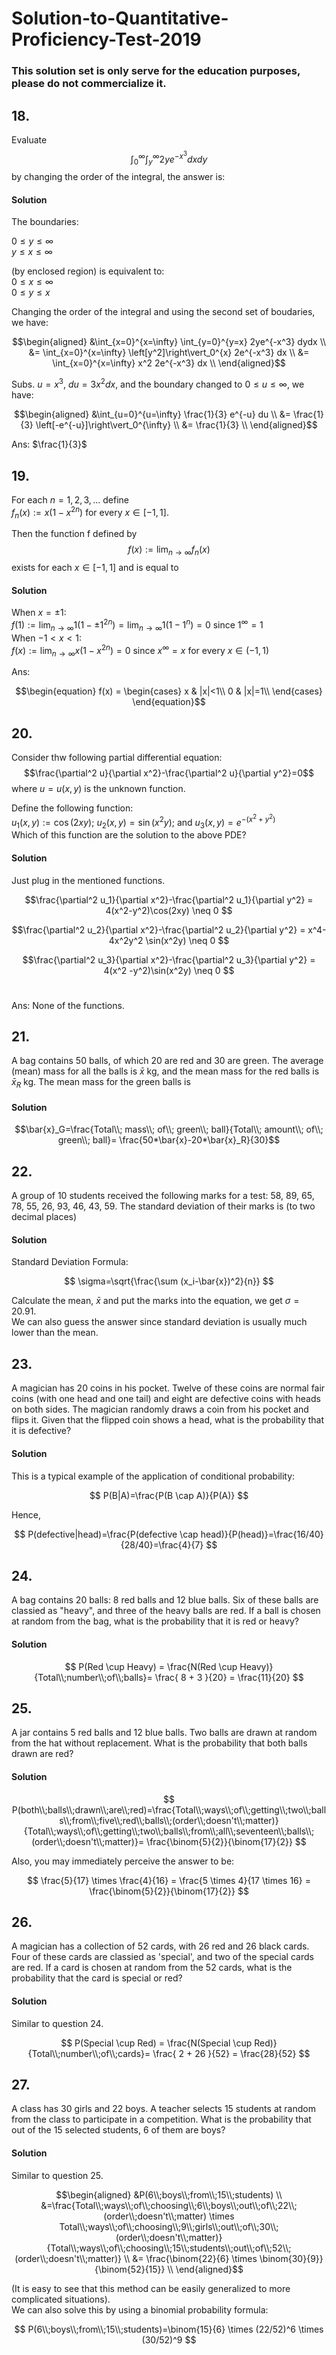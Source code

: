 # Solution-to-Quantitative-Proficiency-Test-2019
### This solution set is only serve for the education purposes, please do not commercialize it.

## 18. 
Evaluate $$\int_{0}^{\infty} \int_{y}^{\infty} 2ye^{-x^3} dxdy $$ by changing the order of the integral, the answer is:

<h4>Solution</h4>
The boundaries: <br>

$0 \leq y\leq \infty$ <br>
$y \leq x \leq \infty$ <br>

(by enclosed region) is equivalent to: <br>
$0 \leq x \leq \infty$ <br>
$0 \leq y \leq x$ <br>

Changing the order of the integral and using the second set of boudaries, we have: 

$$\begin{aligned}
&\int_{x=0}^{x=\infty} \int_{y=0}^{y=x} 2ye^{-x^3} dydx \\ 
&= \int_{x=0}^{x=\infty} \left[y^2]\right\vert_0^{x} 2e^{-x^3} dx \\
&= \int_{x=0}^{x=\infty} x^2 2e^{-x^3} dx \\
\end{aligned}$$

Subs. $u=x^3$, $du = 3x^2 dx$, and the boundary changed to $0 \leq u \leq \infty$, we have:

$$\begin{aligned}
&\int_{u=0}^{u=\infty} \frac{1}{3} e^{-u} du \\ 
&= \frac{1}{3} \left[-e^{-u}]\right\vert_0^{\infty} \\
&= \frac{1}{3} \\
\end{aligned}$$

Ans: $\frac{1}{3}$

## 19.
For each $n=1,2,3,...$ define  <br>
$f_n(x):=x(1-x^{2n})$ for every $x\in[-1,1]$. <br>

Then the function f defined by <br>
$$f(x):=\lim_{n\to\infty} f_n(x)$$
exists for each $x\in[-1,1]$ and is equal to

#### Solution
When $x=\pm1$: <br>
$f(1):=\lim_{n\to\infty} 1(1-\pm 1^{2n})= \lim_{n\to\infty} 1(1-1^{n})=0$ since $1^{\infty}= 1$ <br>
When $-1 < x < 1$: <br>
$f(x):=\lim_{n\to\infty} x(1-x^{2n})=0$ since $x^{\infty}=x$ for every $x\in(-1,1)$

Ans: 

$$\begin{equation}
  f(x) =
    \begin{cases}
      x & |x|<1\\
      0 & |x|=1\\
    \end{cases}       
\end{equation}$$

## 20.
Consider thw following partial differential equation:<br>
$$\frac{\partial^2 u}{\partial x^2}-\frac{\partial^2 u}{\partial y^2}=0$$
where $u=u(x,y)$ is the unknown function. <br>

Define the following function: <br>
$u_1(x,y):=\cos(2xy)$; $u_2(x,y)=\sin(x^2y)$; and $u_3(x,y)=e^{-(x^2+y^2)}$ <br>
Which of this function are the solution to the above PDE?

#### Solution
Just plug in the mentioned functions.

$$\frac{\partial^2 u_1}{\partial x^2}-\frac{\partial^2 u_1}{\partial y^2} = 4(x^2-y^2)\cos(2xy) \neq 0 $$ 

$$\frac{\partial^2 u_2}{\partial x^2}-\frac{\partial^2 u_2}{\partial y^2} = x^4-4x^2y^2 \sin(x^2y) \neq 0 $$ 

$$\frac{\partial^2 u_3}{\partial x^2}-\frac{\partial^2 u_3}{\partial y^2} = 4(x^2 -y^2)\sin(x^2y) \neq 0 $$ <br>

Ans: None of the functions.

## 21.
A bag contains 50 balls, of which 20 are red and 30 are green. The average (mean) mass for all the balls is $\bar{x}$
kg, and the mean mass for the red balls is $\bar{x}_R$ kg. The mean mass for the green balls is

#### Solution
$$\bar{x}_G=\frac{Total\\; mass\\; of\\; green\\; ball}{Total\\; amount\\; of\\; green\\; ball}= \frac{50*\bar{x}-20*\bar{x}_R}{30}$$

## 22.
A group of 10 students received the following marks for a test: 58, 89, 65, 78, 55, 26, 93, 46, 43, 59. 
The standard deviation of their marks is (to two decimal places)

#### Solution
Standard Deviation Formula:

$$ \sigma=\sqrt{\frac{\sum (x_i-\bar{x})^2}{n}} $$

Calculate the mean, $\bar{x}$ and put the marks into the equation, we get $\sigma=20.91$. <br>
We can also guess the answer since standard deviation is usually much lower than the mean.

## 23.
A magician has 20 coins in his pocket. Twelve of these coins are normal fair coins (with one head and one
tail) and eight are defective coins with heads on both sides. The magician randomly draws a coin from his
pocket and flips it. Given that the flipped coin shows a head, what is the probability that it is defective?

#### Solution
This is a typical example of the application of conditional probability:

$$ P(B|A)=\frac{P(B \cap A)}{P(A)} $$

Hence,

$$ P(defective|head)=\frac{P(defective \cap head)}{P(head)}=\frac{16/40}{28/40}=\frac{4}{7} $$

## 24.
A bag contains 20 balls: 8 red balls and 12 blue balls. Six of these balls are classied as "heavy", and three of
the heavy balls are red. If a ball is chosen at random from the bag, what is the probability that it is red or
heavy?

#### Solution

$$ P(Red \cup Heavy) = \frac{N(Red \cup Heavy)}{Total\\;number\\;of\\;balls}= \frac{ 8 + 3 }{20} = \frac{11}{20} $$

## 25.
A jar contains 5 red balls and 12 blue balls. Two balls are drawn at random from the hat without replacement.
What is the probability that both balls drawn are red?

#### Solution

$$ P(both\\;balls\\;drawn\\;are\\;red)=\frac{Total\\;ways\\;of\\;getting\\;two\\;balls\\;from\\;five\\;red\\;balls\\;(order\\;doesn't\\;matter)}{Total\\;ways\\;of\\;getting\\;two\\;balls\\;from\\;all\\;seventeen\\;balls\\;(order\\;doesn't\\;matter)}= \frac{\binom{5}{2}}{\binom{17}{2}} $$

Also, you may immediately perceive the answer to be:

$$ \frac{5}{17} \times \frac{4}{16} = \frac{5 \times 4}{17 \times 16} = \frac{\binom{5}{2}}{\binom{17}{2}} $$

## 26.
A magician has a collection of 52 cards, with 26 red and 26 black cards. Four of these cards are classied as
'special', and two of the special cards are red. If a card is chosen at random from the 52 cards, what is the
probability that the card is special or red?

#### Solution
Similar to question 24.

$$ P(Special \cup Red) = \frac{N(Special \cup Red)}{Total\\;number\\;of\\;cards}= \frac{ 2 + 26 }{52} = \frac{28}{52} $$

## 27.
A class has 30 girls and 22 boys. A teacher selects 15 students at random from the class to participate in a
competition. What is the probability that out of the 15 selected students, 6 of them are boys?

#### Solution
Similar to question 25. 

$$\begin{aligned}
&P(6\\;boys\\;from\\;15\\;students) \\
&=\frac{Total\\;ways\\;of\\;choosing\\;6\\;boys\\;out\\;of\\;22\\;(order\\;doesn't\\;matter) \times Total\\;ways\\;of\\;choosing\\;9\\;girls\\;out\\;of\\;30\\;(order\\;doesn't\\;matter)}{Total\\;ways\\;of\\;choosing\\;15\\;students\\;out\\;of\\;52\\;(order\\;doesn't\\;matter)} \\
&= \frac{\binom{22}{6} \times \binom{30}{9}}{\binom{52}{15}} \\
\end{aligned}$$

(It is easy to see that this method can be easily generalized to more complicated situations).<br>
We can also solve this by using a binomial probability formula:

$$ P(6\\;boys\\;from\\;15\\;students)=\binom{15}{6} \times (22/52)^6 \times (30/52)^9 $$

